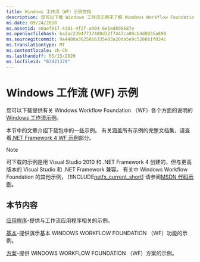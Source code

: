 ```yaml
---
title: Windows 工作流（WF）示例文档
description: 您可以下载 Windows 工作流示例来了解 Windows Workflow Foundation 的各个方面，包括应用程序、基本和方案示例。
ms.date: 09/24/2018
ms.assetid: e0aef017-4381-4f2f-a904-6e1ed898687e
ms.openlocfilehash: ba2ac23947737480d32f7447ca08cb4d8035a890
ms.sourcegitcommit: 9a4488a3625866335e83a20da5e9c5286b1f034c
ms.translationtype: MT
ms.contentlocale: zh-CN
ms.lasthandoff: 05/15/2020
ms.locfileid: "83421379"
---
```

# <a name="windows-workflow-wf-samples"></a>Windows 工作流 (WF) 示例

您可以下载提供有关 Windows Workflow Foundation （WF）各个方面的说明的[Windows 工作流示例](https://www.microsoft.com/download/details.aspx?id=21459)。

本节中的文章介绍下载包中的一些示例。 有关涵盖所有示例的完整文档集，请查看[.NET Framework 4 WF 示例](https://docs.microsoft.com/previous-versions/dotnet/netframework-4.0/dd483375(v%3dvs.100))部分。

> [!NOTE]
> 可下载的示例是用 Visual Studio 2010 和 .NET Framework 4 创建的，但与更高版本的 Visual Studio 和 .NET Framework 兼容。 有关中 Windows Workflow Foundation 的其他示例， [!INCLUDE[netfx_current_short](../../../../includes/netfx-current-short-md.md)] 请参阅[MSDN 代码示例](https://aka.ms/WF45Samples)。

## <a name="in-this-section"></a>本节内容

[应用程序](application.md)-提供与工作流应用程序相关的示例。

[基本](basic.md)-提供演示基本 WINDOWS WORKFLOW FOUNDATION （WF）功能的示例。

[方案](scenario.md)-提供 WINDOWS WORKFLOW FOUNDATION （WF）方案的示例。
